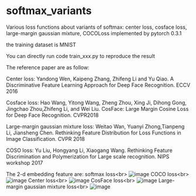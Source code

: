# softmax_variants
Various loss functions about variants of softmax: center loss, cosface loss, large-margin gaussian mixture, COCOLoss
implemented by pytorch 0.3.1

the training dataset is MNIST

You can directly run code train_xxx.py to reproduce the result

The reference paper are as follow:

Center loss: Yandong Wen, Kaipeng Zhang, Zhifeng Li and Yu Qiao. A Discriminative Feature Learning Approach for Deep Face Recognition. ECCV 2016

Cosface loss: Hao Wang, Yitong Wang, Zheng Zhou, Xing Ji, Dihong Gong, Jingchao Zhou,Zhifeng Li, and Wei Liu. CosFace: Large Margin Cosine Loss for Deep Face Recognition. CVPR2018

Large-margin gaussian mixture loss: Weitao Wan, Yuanyi Zhong,Tianpeng Li, Jiansheng Chen. Rethinking Feature Distribution for Loss Functions in Image Classification. CVPR 2018

COSO loss: Yu Liu, Hongyang Li, Xiaogang Wang. Rethinking Feature Discrimination and Polymerization for Large scale recognition. NIPS workshop 2017

The 2-d embedding feature are:
softmax loss\<br>
![image](https://github.com/YirongMao/softmax_variants/blob/master/images/softmax_loss_epoch%3D50.jpg)
COCO loss\<br>
![image]( https://github.com/YirongMao/softmax_variants/blob/master/images/coco_loss_epoch%3D50.jpg)
Center loss\<br>
![image](https://github.com/YirongMao/softmax_variants/blob/master/images/center_loss_epoch%3D50.jpg)
CosFace loss\<br>
![image](https://github.com/YirongMao/softmax_variants/blob/master/images/LMCL_loss_u_epoch%3D50.jpg)
Large-margin gaussian mixture loss\<br>
![image](https://github.com/YirongMao/softmax_variants/blob/master/images/LGM_loss_epoch%3D50.jpg)
 


